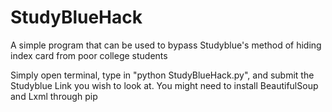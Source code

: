 # StudyBlueHack
A simple program that can be used to bypass Studyblue's method of hiding index card from poor college students

Simply open terminal, type in "python StudyBlueHack.py", and submit the Studyblue Link you wish to look at. You might need to install BeautifulSoup and Lxml through pip
